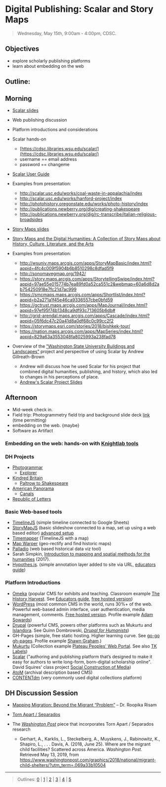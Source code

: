 # Digital Publishing: Scalar and Story Maps

> Wednesday, May 15th, 9:00am - 4:00pm, CDSC.

## Objectives

- explore scholarly publishing platforms
- learn about embedding on the web

## Outline: 

## Morning

- [Scalar slides](https://docs.google.com/presentation/d/1nOsB48GvgJ3bNqmob05Pnaz7pseemrIJUyJ4EJvy6m8/edit?usp=sharing)
- Web publishing discussion
- Platform introductions and considerations
- Scalar hands-on
    - [https://cdsc.libraries.wsu.edu/scalar/](https://cdsc.libraries.wsu.edu/scalar/)
    - username == email address
    - password == changeme
    
- [Scalar User Guide](http://scalar.usc.edu/works/guide2/index)
- Examples from presentation:
    - http://scalar.usc.edu/works/coal-waste-in-appalachia/index
    - http://scalar.usc.edu/works/hanford-project/index
    - http://photohistory.oregonstate.edu/works/photo-history/index 
    - http://publications.newberry.org/dig/creating-shakespeare
    - http://publications.newberry.org/dig/rc-transcribe/italian-religious-broadsides
    
- [Story Maps slides](https://docs.google.com/presentation/d/19B5DZQox3AfG03Kz1400QpMIwDdQ9l0hWOHvz912K48/edit?usp=sharing)

- [Story Maps and the Digital Humanities: A Collection of Story Maps about History, Culture, Literature, and the Arts](https://collections.storymaps.esri.com/humanities/)

- Examples from presentation:
    - http://wsuniv.maps.arcgis.com/apps/StoryMapBasic/index.html?appid=4fc4c009f5904b6b8510298c8dfad5f9
    - http://sonomavegmap.org/1942/
    - https://story.maps.arcgis.com/apps/StorytellingSwipe/index.html?appid=97ae55e015774b7ea89fd0a52ca551c2&webmap=60a6d8d2ab754250918e7fc21d7ac999
    - https://smcmaps.maps.arcgis.com/apps/Shortlist/index.html?appid=b2a271a1f45e46ca9336557cbe0bfd59
    - https://gctrust.maps.arcgis.com/apps/MapJournal/index.html?appid=97ef95f74b1348ca9df93c713605b6db#
    - http://grid-arendal.maps.arcgis.com/apps/Cascade/index.html?appid=05f6dc47c20a41d8a0df68c0c99cc2f2
    - https://storymaps.esri.com/stories/2018/bishkek-tour/
    - https://nation.maps.arcgis.com/apps/MapSeries/index.html?appid=829a63a3553048fa8025993a238fad78


- Overview of the ["Washington State University Buildings and Landscapes"](http://cdsc.libraries.wsu.edu/scalar/wsu-buildings-landscapes/) project and perspective of using Scalar by Andrew Gillreath-Brown
    - Andrew will discuss how he used Scalar for his project that combined digital humanities, publishing, and history, which also led to changes in his perceptions of place.
    - [Andrew's Scalar Project Slides](https://docs.google.com/presentation/d/1seZf7vN19phcSC_mZn-ecu0weLWtEUhhSJ7SbTxlKro/edit?usp=sharing)

## Afternoon

- Mid-week check in.
- Field trip: Photogrammetry field trip and background slide deck [link](https://docs.google.com/presentation/d/1bHFCzyu0HzNXUer02Gh63J6mYxWyRA2pe5MNEEi9tNk/edit?usp=sharing) (time permitting)
- embedding on the web. {maybe}
- Software as Artifact 

### Embedding on the web: hands-on with [Knightlab tools](https://knightlab.northwestern.edu/projects/)

### DH Projects 

- [Photogrammar](http://photogrammar.yale.edu/)
    - [Explorer](http://photogrammar.yale.edu/labs/crossfilter/california/)
- [Kindred Britain](http://kindred.stanford.edu/#)
    - [Paltrow to Shakespeare](http://kindred.stanford.edu/#/path/full/none/none/I13754/I27325/)
- [American Panorama](http://dsl.richmond.edu/panorama/)
    - [Canals](http://dsl.richmond.edu/panorama/canals/)
- [Republic of Letters](http://republicofletters.stanford.edu/)

### Basic Web-based tools

- [TimelineJS](https://timeline.knightlab.com/) (simple timeline connected to Google Sheets)
- [StoryMapJS](https://storymap.knightlab.com/) (basic slideshow connected to a map, set up using a web based editor) [advanced setup](https://storymap.knightlab.com/advanced/)
- [Timemapper](http://timemapper.okfnlabs.org/) (TimelineJS with a map)
- [Map Warper](http://mapwarper.net/) (geo-rectify and find historic maps)
- [Palladio](http://hdlab.stanford.edu/palladio/) (web based historical data viz tool)
- Sarah Simpkin, [Introduction to mapping and spatial methods for the humanities](https://ssimpkin.github.io/dhsite2017/) (2017).
- [Hypothes.is](https://hypothes.is/). (simple annotation layer added to site via URL, [educators guide](https://hypothes.is/education/))

### Platform Introductions

- [Omeka](https://omeka.org/) (popular CMS for exhibits and teaching. Classroom example [The History Harvest](http://historyharvest.unl.edu/). See [Educators guide](http://info.omeka.net/omeka-net-help/use-case-educators/), [free hosted version](http://www.omeka.net/))
- [WordPress](https://wordpress.org/) (most common CMS in the world, runs 30%+ of the web. Powerful web-based admin interface, user authentication, media management, comments. [Free hosted version](https://wordpress.com/). Profile example [Adam Sowards](http://adamsowards.net/))
- [Drupal](https://www.drupal.org/) (powerful CMS, powers other platforms such as Mukurtu and [Islandora](https://islandora.ca/). See Quinn Dombrowski, [*Drupal for Humanists*](http://drupal.forhumanists.org/))
- GH-Pages (simple, free static hosting. Higher learning curve. See [go-go gh-pages](https://evanwill.github.io/go-go-ghpages/). Profile example [Shawn Graham](http://shawngraham.github.io/).)
- [Mukurtu](https://mukurtu.org/) (Collection example [Plateau Peoples'
Web Portal](https://plateauportal.libraries.wsu.edu/). See also [TK Labels](http://www.localcontexts.org/))
- [Scalar](http://scalar.usc.edu/scalar/) ("authoring and publishing platform that’s designed to make it easy for authors to write long-form, born-digital scholarship online". David Squires' class project [Social Construction of Media](http://scalar.usc.edu/works/cultures-of-social-media/index))
- [AtoM](https://www.accesstomemory.org/en/) (archival description based CMS)
- [CONTENTdm](https://www.oclc.org/en/contentdm.html) (very commonly used digital collections platform)

## DH Discussion Session

* [Mapping Migration: Beyond the Migrant “Problem”](https://youtu.be/S97u86cy7ug)  – Dr. Roopika Risam 

* [Torn Apart / Separados](http://xpmethod.plaintext.in/torn-apart/volume/2/index)

* The [*Washington Post*](https://www.washingtonpost.com/graphics/2018/national/migrant-child-shelters/?utm_term=.069a33b10504) piece that incorporates Torn Apart / Separados research
    * Gerhart, A., Karklis, L., Steckelberg, A., Muyskens, J., Rabinowitz, K., Shapiro, L., . . . Davis, A. (2018, June 25). Where are the migrant child facilities? Scattered across America. *Washington Post*. Retrieved May 13, 2019, from https://www.washingtonpost.com/graphics/2018/national/migrant-child-shelters/?utm_term=.069a33b10504

-----------------------

> Outlines: [0](day-0.md) | [1](day-1.md) | [2](day-2.md) | [3](day-3.md) | [4](day-4.md) | [5](day-5.md)
